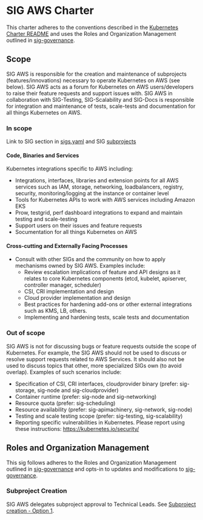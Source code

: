 # SIG AWS Charter

This charter adheres to the conventions described in the [Kubernetes Charter README] and uses
the Roles and Organization Management outlined in [sig-governance].

## Scope

SIG AWS is responsible for the creation and maintenance of subprojects (features/innovations) necessary to operate Kubernetes on AWS (see below). SIG AWS acts as a forum for Kubernetes on AWS users/developers to raise their feature requests and support issues with. SIG AWS in collaboration with SIG-Testing, SIG-Scalability and SIG-Docs is responsible for integration and maintenance of tests, scale-tests and documentation for all things Kubernetes on AWS.

### In scope

Link to SIG section in [sigs.yaml](https://github.com/kubernetes/community/blob/master/sigs.yaml) and SIG [subprojects](https://github.com/kubernetes/community/tree/master/sig-aws#subprojects)

#### Code, Binaries and Services

Kubernetes integrations specific to AWS including:
- Integrations, interfaces, libraries and extension points for all AWS services such as IAM, storage, networking, loadbalancers, registry, security, monitoring/logging at the instance or container level
- Tools for Kubernetes APIs to work with AWS services including Amazon EKS
- Prow, testgrid, perf dashboard integrations to expand and maintain testing and scale-testing
- Support users on their issues and feature requests
- Socumentation for all things Kubernetes on AWS

#### Cross-cutting and Externally Facing Processes

- Consult with other SIGs and the community on how to apply mechanisms owned by SIG
  AWS. Examples include:
    - Review escalation implications of feature and API designs as it relates to core Kubernetes components (etcd, kubelet, apiserver, controller manager, scheduler)
    - CSI, CRI implementation and design
    - Cloud provider implementation and design
    - Best practices for hardening add-ons or other external integrations such as KMS, LB, others.
    - Implementing and hardening tests, scale tests and documentation

### Out of scope

SIG AWS is not for discussing bugs or feature requests outside the scope of Kubernetes. For example, the SIG AWS should not be used to discuss or resolve support requests related to AWS Services. It should also not be used to discuss topics that other, more specialized SIGs own (to avoid overlap). Examples of such scenarios include:
- Specification of CSI, CRI interfaces, cloudprovider binary (prefer: sig-storage, sig-node and sig-cloudprovider)
- Container runtime (prefer: sig-node and sig-networking)
- Resource quota (prefer: sig-scheduling)
- Resource availability (prefer: sig-apimachinery, sig-network, sig-node)
- Testing and scale testing scope (prefer: sig-testing, sig-scalability)
- Reporting specific vulnerabilities in Kubernetes. Please report using these instructions: https://kubernetes.io/security/

## Roles and Organization Management

This sig follows adheres to the Roles and Organization Management outlined in [sig-governance]
and opts-in to updates and modifications to [sig-governance].

### Subproject Creation

SIG AWS delegates subproject approval to Technical Leads. See [Subproject creation - Option 1].

[sig-governance]: https://github.com/kubernetes/community/blob/master/committee-steering/governance/sig-governance.md
[sig-subprojects]: https://github.com/kubernetes/community/blob/master/sig-YOURSIG/README.md#subprojects
[Kubernetes Charter README]: https://github.com/kubernetes/community/blob/master/committee-steering/governance/README.md
[Subproject creation - Option 1]: https://github.com/kubernetes/community/blob/master/committee-steering/governance/sig-governance.md#subproject-creation
